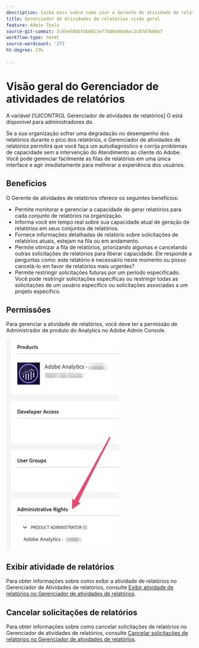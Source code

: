 ```yaml
---
description: Saiba mais sobre como usar o Gerente de atividade de relatórios para diagnosticar e corrigir problemas de capacidade durante o pico dos relatórios.
title: Gerenciador de Atividades de relatórios visão geral
feature: Admin Tools
source-git-commit: 3c65e50bbfdbb011ef7b08d48a0ac3c87d7666b7
workflow-type: tm+mt
source-wordcount: '271'
ht-degree: 23%

---
```


# Visão geral do Gerenciador de atividades de relatórios

A variável [!UICONTROL Gerenciador de atividades de relatórios] O está disponível para administradores do.

Se a sua organização sofrer uma degradação no desempenho dos relatórios durante o pico dos relatórios, o Gerenciador de atividades de relatórios permitirá que você faça um autodiagnóstico e corrija problemas de capacidade sem a intervenção do Atendimento ao cliente do Adobe. Você pode gerenciar facilmente as filas de relatórios em uma única interface e agir imediatamente para melhorar a experiência dos usuários.

## Benefícios

O Gerente de atividades de relatórios oferece os seguintes benefícios:

* Permite monitorar e gerenciar a capacidade de gerar relatórios para cada conjunto de relatórios na organização.
* Informa você em tempo real sobre sua capacidade atual de geração de relatórios em seus conjuntos de relatórios.
* Fornece informações detalhadas de relatório sobre solicitações de relatórios atuais, estejam na fila ou em andamento.
* Permite otimizar a fila de relatórios, priorizando algumas e cancelando outras solicitações de relatórios para liberar capacidade. Ele responde a perguntas como: este relatório é necessário neste momento ou posso cancelá-lo em favor de relatórios mais urgentes?
* Permite restringir solicitações futuras por um período especificado. Você pode restringir solicitações específicas ou restringir todas as solicitações de um usuário específico ou solicitações associadas a um projeto específico.

## Permissões

Para gerenciar a atividade de relatórios, você deve ter a permissão de Administrador de produto do Analytics no Adobe Admin Console.

![permissão](/help/admin/admin/assets/rep-mgr-permission.png)

## Exibir atividade de relatórios

Para obter informações sobre como exibir a atividade de relatórios no Gerenciador de Atividades de relatórios, consulte [Exibir atividade de relatórios no Gerenciador de atividades de relatórios](/help/admin/admin/reporting-activity-manager/reporting-activity.md).

## Cancelar solicitações de relatórios

Para obter informações sobre como cancelar solicitações de relatórios no Gerenciador de atividades de relatórios, consulte [Cancelar solicitações de relatórios no Gerenciador de atividades de relatórios](/help/admin/admin/reporting-activity-manager/reporting-activity-cancel-requests.md).

